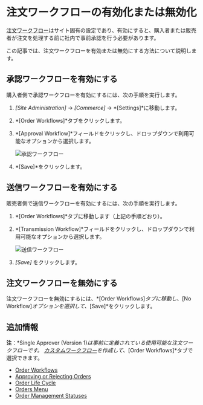 # 注文ワークフローの有効化または無効化

[注文ワークフロー](../.././README.md)はサイト固有の設定であり、有効にすると、購入者または販売者が注文を処理する前に社内で事前承認を行う必要があります。

この記事では、注文ワークフローを有効または無効にする方法について説明します。

## 承認ワークフローを有効にする

購入者側で承認ワークフローを有効にするには、次の手順を実行します。

1.  *[Site Administration]* → *[Commerce]* → *[Settings]*に移動します。

2.  *[Order Workflows]*タブをクリックします。

3.  *[Approval Workflow]*フィールドをクリックし、ドロップダウンで利用可能なオプションから選択します。

    ![承認ワークフロー](./enabling-or-disabling-order-workflows/images/01.png)

4.  *[Save]*をクリックします。

## 送信ワークフローを有効にする

販売者側で送信ワークフローを有効にするには、次の手順を実行します。

1.  *[Order Workflows]*タブに移動します（上記の手順どおり）。

2.  *[Transmission Workflow]*フィールドをクリックし、ドロップダウンで利用可能なオプションから選択します。

    ![送信ワークフロー](./enabling-or-disabling-order-workflows/images/02.png)

3.  *[Save]* をクリックします。

## 注文ワークフローを無効にする

注文ワークフローを無効にするには、*[Order Workflows]*タブに移動し、*[No Workflow]*オプションを選択して、*[Save]*をクリックします。

## 追加情報

**注**：*Single Approver (Version 1)*は事前に定義されている使用可能な注文ワークフローです。 [カスタムワークフロー](https://help.liferay.com/hc/en-us/articles/360018174111-Introduction-to-Workflow)を作成して、*[Order Workflows]*タブで選択できます。

  - [Order Workflows](../.././README.md)
  - [Approving or Rejecting Orders](./approving-or-rejecting-orders-in-order-workflows.md)
  - [Order Life Cycle](./order-life-cycle.md)
  - [Orders Menu](./orders-menu.md)
  - [Order Management Statuses](./order-management-statuses.md)
